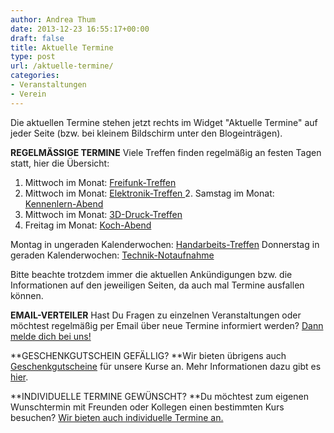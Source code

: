 ```yaml
---
author: Andrea Thum
date: 2013-12-23 16:55:17+00:00
draft: false
title: Aktuelle Termine
type: post
url: /aktuelle-termine/
categories:
- Veranstaltungen
- Verein
---
```


Die aktuellen Termine stehen jetzt rechts im Widget "Aktuelle Termine" auf jeder Seite (bzw. bei kleinem Bildschirm unter den Blogeinträgen).

**REGELMÄSSIGE TERMINE**
Viele Treffen finden regelmäßig an festen Tagen statt, hier die Übersicht:
1. Mittwoch im Monat: [Freifunk-Treffen](/freifunk-treffen/)
2. Mittwoch im Monat: [Elektronik-Treffen
](/elektronik-treffen/)2. Samstag im Monat: [Kennenlern-Abend](/kennenlern-abend/)
3. Mittwoch im Monat: [3D-Druck-Treffen](/3d-druck-treffen/)
3. Freitag im Monat: [Koch-Abend](/koch-abend/)

Montag in ungeraden Kalenderwochen: [Handarbeits-Treffen](/wolle-treffen/)
Donnerstag in geraden Kalenderwochen: [Technik-Notaufnahme](/technik-notaufnahme/)

Bitte beachte trotzdem immer die aktuellen Ankündigungen bzw. die Informationen auf den jeweiligen Seiten, da auch mal Termine ausfallen können.

**EMAIL-VERTEILER**
Hast Du Fragen zu einzelnen Veranstaltungen oder möchtest regelmäßig per Email über neue Termine informiert werden? [Dann melde dich bei uns!](/kontakt/)

**GESCHENKGUTSCHEIN GEFÄLLIG?
**Wir bieten übrigens auch [Geschenkgutscheine](/geschenkgutscheine/) für unsere Kurse an. Mehr Informationen dazu gibt es [hier](/geschenkgutscheine/).

**INDIVIDUELLE TERMINE GEWÜNSCHT?
**Du möchtest zum eigenen Wunschtermin mit Freunden oder Kollegen einen bestimmten Kurs besuchen? [Wir bieten auch individuelle Termine an.](/individuelle-termine/)
